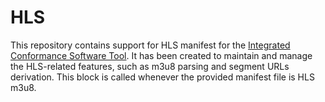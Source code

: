 # HLS

This repository contains support for HLS manifest for the [Integrated Conformance Software Tool](https://github.com/Dash-Industry-Forum/IntegratedConformance). It has been created to maintain and manage the HLS-related features, such as m3u8 parsing and segment URLs derivation. This block is called whenever the provided manifest file is HLS m3u8.
